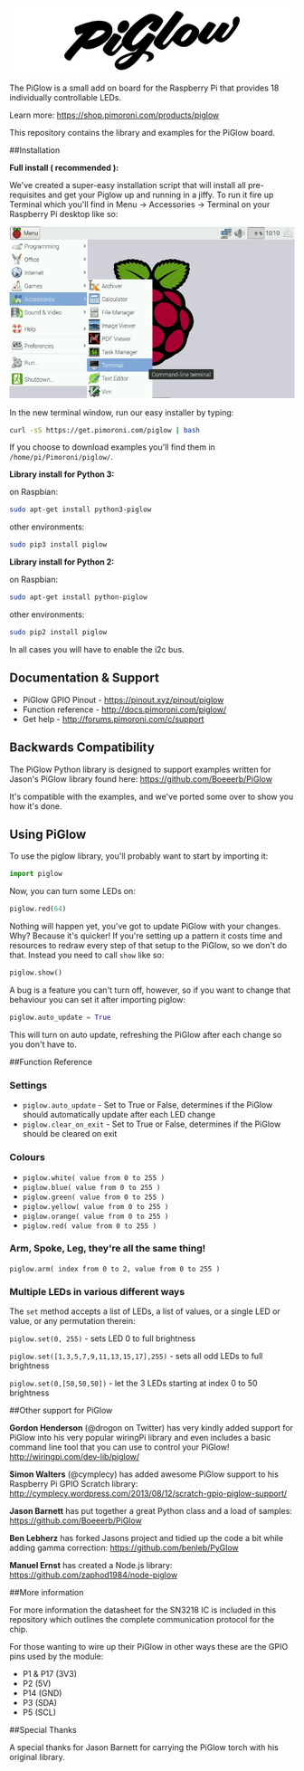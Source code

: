 ![Piglow](piglow-logo.jpg)

The PiGlow is a small add on board for the Raspberry Pi that provides 18 individually controllable LEDs.

Learn more: https://shop.pimoroni.com/products/piglow

This repository contains the library and examples for the PiGlow board.

##Installation

**Full install ( recommended ):**

We've created a super-easy installation script that will install all pre-requisites and get your Piglow up and running in a jiffy. To run it fire up Terminal which you'll find in Menu -> Accessories -> Terminal on your Raspberry Pi desktop like so:

![Finding the terminal](terminal.jpg)

In the new terminal window, run our easy installer by typing:

```bash
curl -sS https://get.pimoroni.com/piglow | bash
```

If you choose to download examples you'll find them in `/home/pi/Pimoroni/piglow/`.

**Library install for Python 3:**

on Raspbian:

```bash
sudo apt-get install python3-piglow
```
other environments: 

```bash
sudo pip3 install piglow
```

**Library install for Python 2:**

on Raspbian:

```bash
sudo apt-get install python-piglow
```
other environments: 

```bash
sudo pip2 install piglow
```

In all cases you will have to enable the i2c bus.

## Documentation & Support

* PiGlow GPIO Pinout - https://pinout.xyz/pinout/piglow
* Function reference - http://docs.pimoroni.com/piglow/
* Get help - http://forums.pimoroni.com/c/support

## Backwards Compatibility

The PiGlow Python library is designed to support examples written for Jason's PiGlow library found here: https://github.com/Boeeerb/PiGlow

It's compatible with the examples, and we've ported some over to show you how it's done.

## Using PiGlow

To use the piglow library, you'll probably want to start by importing it:

```python
import piglow
```

Now, you can turn some LEDs on:

```python
piglow.red(64)
```

Nothing will happen yet, you've got to update PiGlow with your changes. Why? Because it's quicker! If you're setting up a pattern it costs time and resources to redraw every step of that setup to the PiGlow, so we don't do that. Instead you need to call `show` like so:

```python
piglow.show()
```

A bug is a feature you can't turn off, however, so if you want to change that behaviour you can set it after importing piglow:

```python
piglow.auto_update = True
```

This will turn on auto update, refreshing the PiGlow after each change so you don't have to.

##Function Reference

### Settings
* `piglow.auto_update` - Set to True or False, determines if the PiGlow should automatically update after each LED change
* `piglow.clear_on_exit` - Set to True or False, determines if the PiGlow should be cleared on exit

### Colours
* `piglow.white( value from 0 to 255 )`
* `piglow.blue( value from 0 to 255 )`
* `piglow.green( value from 0 to 255 )`
* `piglow.yellow( value from 0 to 255 )`
* `piglow.orange( value from 0 to 255 )`
* `piglow.red( value from 0 to 255 )`

### Arm, Spoke, Leg, they're all the same thing!

`piglow.arm( index from 0 to 2, value from 0 to 255 )`

### Multiple LEDs in various different ways

The `set` method accepts a list of LEDs, a list of values, or a single LED or value, or any permutation therein:

`piglow.set(0, 255)` - sets LED 0 to full brightness

`piglow.set([1,3,5,7,9,11,13,15,17],255)` - sets all odd LEDs to full brightness

`piglow.set(0,[50,50,50])` - let the 3 LEDs starting at index 0 to 50 brightness

##Other support for PiGlow

**Gordon Henderson** (@drogon on Twitter) has very kindly added support for PiGlow into his very popular wiringPi library and even includes a basic command line tool that you can use to control your PiGlow! http://wiringpi.com/dev-lib/piglow/

**Simon Walters** (@cymplecy) has added awesome PiGlow support to his Raspberry Pi GPIO Scratch library: http://cymplecy.wordpress.com/2013/08/12/scratch-gpio-piglow-support/

**Jason Barnett** has put together a great Python class and a load of samples: https://github.com/Boeeerb/PiGlow

**Ben Lebherz** has forked Jasons project and tidied up the code a bit while adding gamma correction: https://github.com/benleb/PyGlow

**Manuel Ernst** has created a Node.js library: https://github.com/zaphod1984/node-piglow

##More information

For more information the datasheet for the SN3218 IC is included in this repository which outlines the complete communication protocol for the chip.

For those wanting to wire up their PiGlow in other ways these are the GPIO pins used by the module:

- P1 & P17 (3V3)
- P2 (5V)
- P14 (GND)
- P3 (SDA)
- P5 (SCL)

##Special Thanks

A special thanks for Jason Barnett for carrying the PiGlow torch with his original library.
